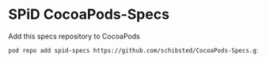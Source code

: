 SPiD CocoaPods-Specs
====================

Add this specs repository to CocoaPods
```bash
pod repo add spid-specs https://github.com/schibsted/CocoaPods-Specs.git
```
